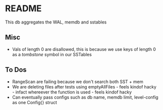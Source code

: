 # README


This db aggregates the WAL, memdb and sstables




## Misc
- Vals of length 0 are disallowed, this is because we use keys of length 0 as a _tombstone_ symbol in our SSTables


## To Dos

- RangeScan are failing because we don't search both SST + mem
- We are deleting files after tests using emptyAllFiles  - feels kindof hacky - infact whereever the function is used - feels kindof hacky
- Can eventually pass configs such as db name, memdb limit, level-config as one Config{} struct